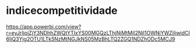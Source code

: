 # indicecompetitividade

https://app.powerbi.com/view?r=eyJrIjoiZjY3NDhhZWQtYTIxYS00MGQzLThjNjMtMjI2NjI1OWNiYWZjIiwidCI6IjQ3Yjg2OTU1LTk5NzMtNGJkNS05MzBhLTQ2ZGQ1NDZhODc5MCJ9